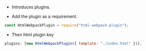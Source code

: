 - Introduces plugins.

- Add the plugin as a requirement.

```js
const HtmlWebpackPlugin = require("html-webpack-plugin");
```

- Then html plugin key

```js
plugins: [new HtmlWebpackPlugin({ template: "./index.html" })],
```